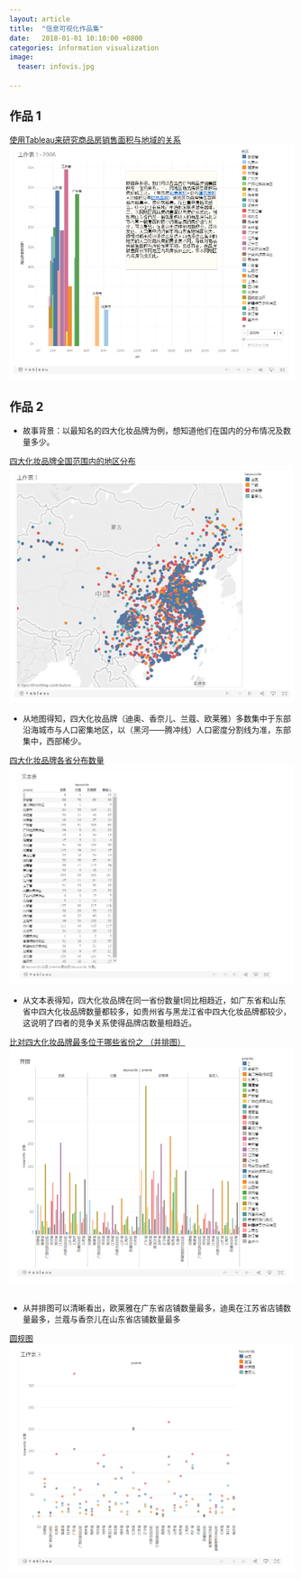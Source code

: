 ```yaml
---
layout: article
title:  "信息可视化作品集"
date:   2018-01-01 10:10:00 +0800
categories: information visualization
image:
  teaser: infovis.jpg

---
```




## 作品 1


<a href="https://public.tableau.com/profile/.1200#!/vizhome/2_2002/1_2">使用Tableau来研究商品房销售面积与地域的关系</a>
<img src="/images/t.png"  alt="tableau" />
        
        
        
## 作品 2 

- 故事背景：以最知名的四大化妆品牌为例，想知道他们在国内的分布情况及数量多少。

<a href="https://public.tableau.com/profile/.52448294#!/vizhome/maps_83/1_2?publish=yes">四大化妆品牌全国范围内的地区分布</a>
<img src="/images/maps1.png"  alt="tableau" />

- 从地图得知，四大化妆品牌（迪奥、香奈儿、兰蔻、欧莱雅）多数集中于东部沿海城市与人口密集地区，以（黑河——腾冲线）人口密度分割线为准，东部集中，西部稀少。

        
                
                
<a href="https://public.tableau.com/profile/.52448294#!/vizhome/maps_83/2_1">四大化妆品牌各省分布数量</a>
<img src="/images/text1.png"  alt="tableau" />

- 从文本表得知，四大化妆品牌在同一省份数量t同比相趋近，如广东省和山东省中四大化妆品牌数量都较多，如贵州省与黑龙江省中四大化妆品牌都较少，这说明了四者的竞争关系使得品牌店数量相趋近。
         
                
                
<a href="https://public.tableau.com/profile/.52448294#!/vizhome/maps_83/3_1">比对四大化妆品牌最多位于哪些省份之  （并排图）</a>
<img src="/images/coub.png"  alt="tableau" />
           
- 从并排图可以清晰看出，欧莱雅在广东省店铺数量最多，迪奥在江苏省店铺数量最多，兰蔻与香奈儿在山东省店铺数量最多
           
<a href="https://public.tableau.com/profile/.52448294#!/vizhome/maps_83/4?publish=yes">圆规图</a>
<img src="/images/bubble.png"  alt="tableau" />


